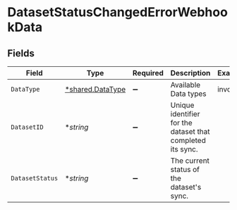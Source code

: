 # DatasetStatusChangedErrorWebhookData


## Fields

| Field                                                      | Type                                                       | Required                                                   | Description                                                | Example                                                    |
| ---------------------------------------------------------- | ---------------------------------------------------------- | ---------------------------------------------------------- | ---------------------------------------------------------- | ---------------------------------------------------------- |
| `DataType`                                                 | [*shared.DataType](../../../pkg/models/shared/datatype.md) | :heavy_minus_sign:                                         | Available Data types                                       | invoices                                                   |
| `DatasetID`                                                | **string*                                                  | :heavy_minus_sign:                                         | Unique identifier for the dataset that completed its sync. |                                                            |
| `DatasetStatus`                                            | **string*                                                  | :heavy_minus_sign:                                         | The current status of the dataset's sync.                  |                                                            |
